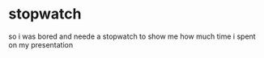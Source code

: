 # stopwatch
 so i was bored and neede a stopwatch to show me how much time i spent on my presentation
